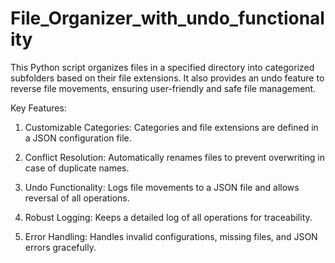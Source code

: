 # File_Organizer_with_undo_functionality
This Python script organizes files in a specified directory into categorized subfolders based on their file extensions. 
It also provides an undo feature to reverse file movements, ensuring user-friendly and safe file management.

Key Features:

1) Customizable Categories: Categories and file extensions are defined in a JSON configuration file.

2) Conflict Resolution: Automatically renames files to prevent overwriting in case of duplicate names.

3) Undo Functionality: Logs file movements to a JSON file and allows reversal of all operations.

4) Robust Logging: Keeps a detailed log of all operations for traceability.

5) Error Handling: Handles invalid configurations, missing files, and JSON errors gracefully.
